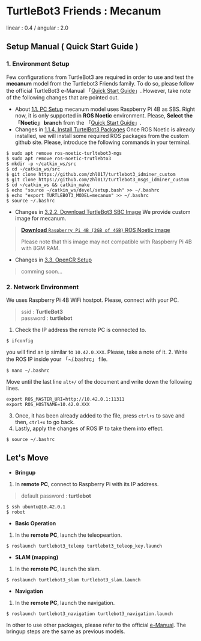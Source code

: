 # TurtleBot3 Friends : Mecanum  
linear : 0.4 / angular : 2.0
## Setup Manual ( Quick Start Guide )
### 1. Environment Setup
Few configurations from TurtleBot3 are required in order to use and test the **mecanum** model from the Turtlebot3 Friends family. To do so, please follow the official TurtleBot3 e-Manual
「[Quick Start Guide](https://emanual.robotis.com/docs/en/platform/turtlebot3/quick-start/)」.
However, take note of the following changes that are pointed out.
- About [1.1. PC Setup](https://emanual.robotis.com/docs/en/platform/turtlebot3/quick-start/#pc-setup) mecanum model uses Raspberry Pi 4B as SBS. Right now, it is only supported in **ROS Noetic** environment. Please, **Select the 「Noetic」 branch** from the 「[Quick Start Guide](https://emanual.robotis.com/docs/en/platform/turtlebot3/quick-start/)」.
- Changes in [1.1.4. Install TurtelBot3 Packages](https://emanual.robotis.com/docs/en/platform/turtlebot3/quick-start/#install-turtlebot3-packages)
Once ROS Noetic is already installed, we will install some required ROS packages from the custom github site. Please, introduce the following commands in your terminal.
```code
$ sudo apt remove ros-noetic-turltebot3-mgs
$ sudo apt remove ros-noetic-trutlebto3
$ mkdir -p ~/catkin_ws/src
$ cd ~/catkin_ws/src
$ git clone https://github.com/zhl017/turtlebot3_idminer_custom
$ git clone https://github.com/zhl017/turtlebot3_msgs_idminer_custom
$ cd ~/catkin_ws && catkin_make
$ echo "source ~/catkin_ws/devel/setup.bash" >> ~/.bashrc
$ echo "export TURTLEBOT3_MODEL=mecanum" >> ~/.bashrc
$ source ~/.bashrc
```
- Changes in [3.2.2. Download TurtleBot3 SBC Image](https://emanual.robotis.com/docs/en/platform/turtlebot3/sbc_setup/#download-turtlebot3-sbc-image-2)
We provide custom image for mecanum.
> [**Download** `Raspberry Pi 4B (2GB of 4GB)` ROS Noetic image](https://mega.nz/file/UIVHSRAQ#6_NMDIB5F_Q3auEe8o50p8UnbW1L5KX9ikzbhf7vYwE)  
>   
> Please note that this image may not compatible with Raspberry Pi 4B with 8GM RAM.
- Changes in [3.3. OpenCR Setup](https://emanual.robotis.com/docs/en/platform/turtlebot3/opencr_setup/)
> comming soon...
### 2. Network Environment
We uses Raspberry Pi 4B WiFi hostpot. Please, connect with your PC.
> ssid : **TurtleBot3**  
> password : **turtlebot**
1. Check the IP address the remote PC is connected to.
```
$ ifconfig
```
you will find an ip similar to ```10.42.0.XXX```. Please, take a note of it.
2. Write the ROS IP inside your 「~/.bashrc」 file.
```
$ nano ~/.bashrc
```
Move until the last line ```alt+/``` of the document and write down the following lines.
```
export ROS_MASTER_URI=http://10.42.0.1:11311
export ROS_HOSTNAME=10.42.0.XXX
```
3. Once, it has been already added to the file, press ```ctrl+s``` to save and then, ```ctrl+x``` to go back.
4. Lastly, apply the changes of ROS IP to take them into effect.
```
$ source ~/.bashrc
```
## Let's Move
- **Bringup**  
1. In **remote PC**, connect to Raspberry Pi with its IP address.
> default password : **turtlebot**
```
$ ssh ubuntu@10.42.0.1
$ robot
```
- **Basic Operation**
1. In the **remote PC**, launch the teleopeartion.
```
$ roslaunch turtlebot3_teleop turtlebot3_teleop_key.launch
```

- **SLAM (mapping)**
1. In the **remote PC**, launch the slam.
```
$ roslaunch turtlebot3_slam turtlebot3_slam.launch
```

- **Navigation**
1. In the **remote PC**, launch the navigation.
```
$ roslaunch turtlebot3_navigation turtlebot3_navigation.launch
```

In other to use other packages, please refer to the official [e-Manual](https://emanual.robotis.com/docs/en/platform/turtlebot3/overview/). The bringup steps are the same as previous models.
